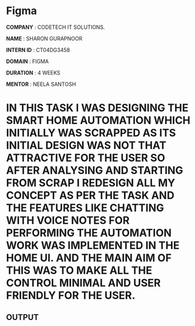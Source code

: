 # Figma

**COMPANY** : CODETECH IT SOLUTIONS.

**NAME** : SHARON GURAPNOOR

**INTERN ID** : CT04DG3458

**DOMAIN** : FIGMA

**DURATION** : 4 WEEKS

**MENTOR** : NEELA SANTOSH

# IN THIS TASK I WAS DESIGNING THE SMART HOME AUTOMATION WHICH INITIALLY WAS SCRAPPED AS ITS INITIAL DESIGN WAS NOT THAT ATTRACTIVE FOR THE USER SO AFTER ANALYSING AND STARTING FROM SCRAP I REDESIGN ALL MY CONCEPT AS PER THE TASK AND THE FEATURES LIKE CHATTING WITH VOICE NOTES FOR PERFORMING THE AUTOMATION WORK WAS IMPLEMENTED IN THE HOME UI. AND THE MAIN AIM OF THIS WAS TO MAKE ALL THE CONTROL MINIMAL AND USER FRIENDLY FOR THE USER.

## OUTPUT
